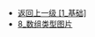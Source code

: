 - [返回上一级 [1_基础]](page/后端/JavaNote/2_Java(书栈)/2_快速入门/1_基础/)
- [8_数组类型图片](page/后端/JavaNote/2_Java(书栈)/2_快速入门/1_基础/8_数组类型图片/)
